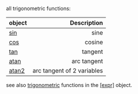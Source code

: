 all trigonometric functions:

|object |Description|
|:---|---:|
|[sin](../sin) |sine|
|[cos](../cos) |cosine|
|[tan](../tan) |tangent|
|[atan](../atan) |arc tangent|
|[atan2](../atan2)|arc tangent of 2 variables|

see also [trigonometric](../expr#trigonometric) functions in the [[expr]](../expr) object.